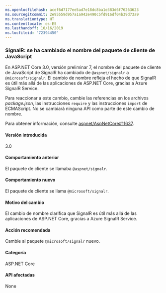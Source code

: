 ```yaml
---
ms.openlocfilehash: acef6d7177ee5ad7e18dc8ba1e383d6f76263623
ms.sourcegitcommit: 2e95559d957a1a942e490c5fd916df04b39d73a9
ms.translationtype: HT
ms.contentlocale: es-ES
ms.lasthandoff: 10/16/2019
ms.locfileid: "72394450"
---
```

### <a name="signalr-javascript-client-package-name-changed"></a>SignalR: se ha cambiado el nombre del paquete de cliente de JavaScript

En ASP.NET Core 3.0, versión preliminar 7, el nombre del paquete de cliente de JavaScript de SignalR ha cambiado de `@aspnet/signalr` a `@microsoft/signalr`. El cambio de nombre refleja el hecho de que SignalR es útil más allá de las aplicaciones de ASP.NET Core, gracias a Azure SignalR Service.

Para reaccionar a este cambio, cambie las referencias en los archivos *package.json*, las instrucciones `require` y las instrucciones `import` de ECMAScript. No se cambiará ninguna API como parte de este cambio de nombre.

Para obtener información, consulte [aspnet/AspNetCore#11637](https://github.com/aspnet/AspNetCore/issues/11637).

#### <a name="version-introduced"></a>Versión introducida

3.0

#### <a name="old-behavior"></a>Comportamiento anterior

El paquete de cliente se llamaba `@aspnet/signalr`.

#### <a name="new-behavior"></a>Comportamiento nuevo

El paquete de cliente se llama `@microsoft/signalr`.

#### <a name="reason-for-change"></a>Motivo del cambio

El cambio de nombre clarifica que SignalR es útil más allá de las aplicaciones de ASP.NET Core, gracias a Azure SignalR Service.

#### <a name="recommended-action"></a>Acción recomendada

Cambie al paquete `@microsoft/signalr` nuevo.

#### <a name="category"></a>Categoría

ASP.NET Core

#### <a name="affected-apis"></a>API afectadas

None

<!-- 

#### Affected APIs

Not detectable via API analysis

-->
